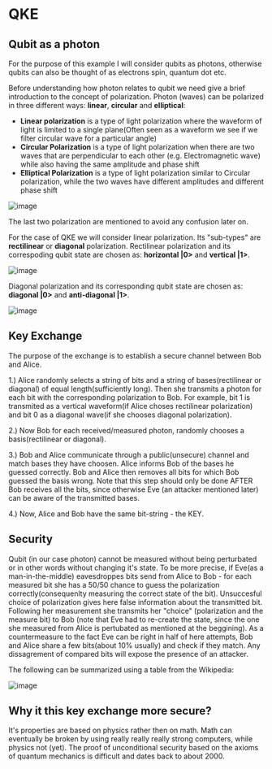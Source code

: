 # QKE

## Qubit as a photon

For the purpose of this example I will consider qubits as photons, otherwise qubits can also be thought of as electrons spin, quantum dot etc.

Before understanding how photon relates to qubit we need give a brief introduction to the concept of polarization.
Photon (waves) can be polarized in three different ways: **linear**, **circular** and **elliptical**:
- **Linear polarization** is a type of light polarization where the waveform of light is limited to a single plane(Often seen as a waveform we see if we filter circular wave for a particular angle)
- **Circular Polarization** is a type of light polarization when there are two waves that are perpendicular to each other (e.g. Electromagnetic wave) while also having the same amplitude and phase shift
- **Elliptical Polarization** is a type of light polarization similar to Circular polarization, while the two waves have different amplitudes and different phase shift

![image](https://user-images.githubusercontent.com/48418580/150874277-2da17f5b-dff9-4f57-ac92-e2166a087543.png)

The last two polarization are mentioned to avoid any confusion later on.

For the case of QKE we will consider linear polarization. Its "sub-types" are **rectilinear** or **diagonal** polarization.
Rectilinear polarization and its correspoding qubit state are chosen as: **horizontal |0>** and **vertical |1>**.

![image](https://user-images.githubusercontent.com/48418580/150874172-e3a774e2-4603-414d-b174-8b8e2b8d0b20.png)

Diagonal polarization and its corresponding qubit state are chosen as: **diagonal |0>** and **anti-diagonal |1>**.

![image](https://user-images.githubusercontent.com/48418580/150874216-82690962-08b4-4752-afd7-db145b2aa27a.png)

## Key Exchange

The purpose of the exchange is to establish a secure channel between Bob and Alice.

1.) Alice randomly selects a string of bits and a string of bases(rectilinear or diagonal) of equal length(sufficiently long). Then she transmits a photon for each bit with the corresponding polarization to Bob. 
For example, bit 1 is transmited as a vertical waveform(if Alice choses rectilinear polarization) and bit 0 as a diagonal wave(if she chooses diagonal polarization).

2.) Now Bob for each received/measured photon, randomly chooses a basis(rectilinear or diagonal). 

3.) Bob and Alice communicate through a public(unsecure) channel and match bases they have choosen. Alice informs Bob of the bases he guessed correctly. Bob and Alice then removes all bits for which Bob guessed the basis wrong. 
Note that this step should only be done AFTER Bob receives all the bits, since otherwise Eve (an attacker mentioned later) can be aware of the transmitted bases.

4.) Now, Alice and Bob have the same bit-string - the KEY.

## Security

Qubit (in our case photon) cannot be measured without being perturbated or in other words without changing it's state. To be more precise, if Eve(as a man-in-the-middle) eavesdroppes bits send from Alice to Bob - for each measured bit she has a 50/50 chance to guess the polarization correctly(consequenlty measuring the correct state of the bit). Unsuccesful choice of polarization gives here false information about the transmitted bit. 
Following her measurement she transmits her "choice" (polarization and the measure bit) to Bob (note that Eve had to re-create the state, since the one she measured from Alice is pertubated as mentioned at the beggining). 
As a countermeasure to the fact Eve can be right in half of here attempts, Bob and Alice share a few bits(about 10% usually) and check if they match. Any dissagrement of compared bits will expose the presence of an attacker. 

The following can be summarized using a table from the Wikipedia:

![image](https://user-images.githubusercontent.com/48418580/150877127-b837d597-c98e-44b9-9929-b3e54ba5c913.png)

## Why it this key exchange more secure?

It's properties are based on physics rather then on math. Math can eventually be broken by using really really really strong computers, while physics not (yet).
The proof of unconditional security based on the axioms of quantum mechanics is difficult and dates back to about 2000.

